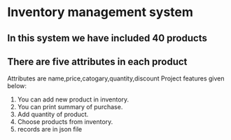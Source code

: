 # Inventory management system   
## In this system we have included 40 products
## There are five attributes in each product
Attributes are name,price,catogary,quantity,discount 
Project features given below:
1. You can add new product in inventory.
2. You can print summary of purchase.
3. Add quantity of product. 
4. Choose products from inventory.
5. records are in json file

